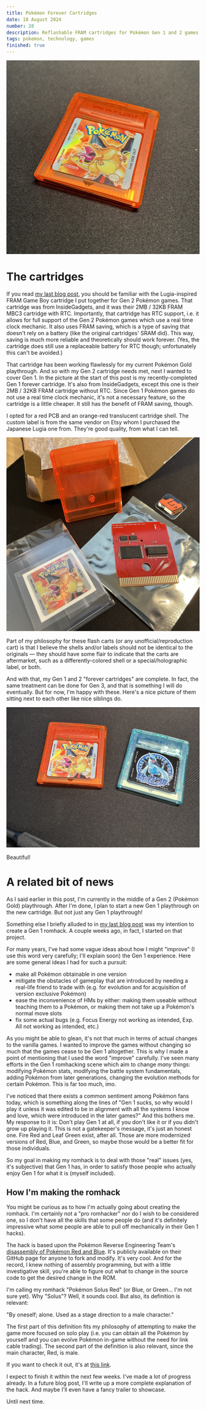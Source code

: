 ```yaml
---
title: Pokémon Forever Cartridges
date: 18 August 2024
number: 28
description: Reflashable FRAM cartridges for Pokémon Gen 1 and 2 games.
tags: pokemon, technology, games
finished: true
---
```



![gen 1 cart](../static/images/pokemon-forever-cartridges/gen1-cart.jpg "gen 1 cart")

# The cartridges

If you read [my last blog post](https://www.derekandersen.net/blog/gbc-mod), you should be familiar with the Lugia-inspired FRAM Game Boy cartridge I put together for Gen 2 Pokémon games. That cartridge was from InsideGadgets, and it was their 2MB / 32KB FRAM MBC3 cartridge with RTC. Importantly, that cartridge has RTC support, i.e. it allows for full support of the Gen 2 Pokémon games which use a real time clock mechanic. It also uses FRAM saving, which is a type of saving that doesn't rely on a battery (like the original cartridges' SRAM did). This way, saving is much more reliable and theoretically should work forever. (Yes, the cartridge does still use a replaceable battery for RTC though; unfortunately this can't be avoided.)

That cartridge has been working flawlessly for my current Pokémon Gold playthrough. And so with my Gen 2 cartridge needs met, next I wanted to cover Gen 1. In the picture at the start of this post is my recently-completed Gen 1 forever cartridge. It's also from InsideGadgets, except this one is their 2MB / 32KB FRAM cartridge without RTC. Since Gen 1 Pokémon games do not use a real time clock mechanic, it's not a necessary feature, so the cartridge is a little cheaper. It still has the benefit of FRAM saving, though.

I opted for a red PCB and an orange-red translucent cartridge shell. The custom label is from the same vendor on Etsy whom I purchased the Japanese Lugia one from. They're good quality, from what I can tell.

![cart parts](../static/images/pokemon-forever-cartridges/parts.jpg "cart parts")

Part of my philosophy for these flash carts (or any unofficial/reproduction cart) is that I believe the shells and/or labels should not be identical to the originals — they should have some flair to indicate that the carts are aftermarket, such as a differently-colored shell or a special/holographic label, or both.

And with that, my Gen 1 and 2 "forever cartridges" are complete. In fact, the same treatment can be done for Gen 3, and that is something I will do eventually. But for now, I'm happy with these. Here's a nice picture of them sitting next to each other like nice siblings do.

![both carts](../static/images/pokemon-forever-cartridges/both-carts.jpg "both carts")

Beautiful!

# A related bit of news

As I said earlier in this post, I'm currently in the middle of a Gen 2 (Pokémon Gold) playthrough. After I'm done, I plan to start a new Gen 1 playthrough on the new cartridge. But not just any Gen 1 playthrough!

Something else I briefly alluded to in [my last blog post](https://www.derekandersen.net/blog/gbc-mod) was my intention to create a Gen 1 romhack. A couple weeks ago, in fact, I started on that project.

For many years, I've had some vague ideas about how I might "improve" (I use this word very carefully; I'll explain soon) the Gen 1 experience. Here are some general ideas I had for such a pursuit:

- make all Pokémon obtainable in one version
- mitigate the obstacles of gameplay that are introduced by needing a real-life friend to trade with (e.g. for evolution and for acquisition of version exclusive Pokémon)
- ease the inconvenience of HMs by either: making them useable without teaching them to a Pokémon, or making them not take up a Pokémon's normal move slots
- fix some actual bugs (e.g. Focus Energy not working as intended, Exp. All not working as intended, etc.)

As you might be able to glean, it's not that much in terms of actual changes to the vanilla games. I wanted to improve the games without changing so much that the games cease to be Gen 1 altogether. This is why I made a point of mentioning that I used the word "improve" carefully. I've seen many efforts in the Gen 1 romhacking scene which aim to change _many_ things: modifying Pokémon stats, modifying the battle system fundamentals, adding Pokémon from later generations, changing the evolution methods for certain Pokémon. This is far too much, imo.

I've noticed that there exists a common sentiment among Pokémon fans today, which is something along the lines of "Gen 1 sucks, so why would I play it unless it was edited to be in alignment with all the systems I know and love, which were introduced in the later games?" And this bothers me. My response to it is: Don't play Gen 1 at all, if you don't like it or if you didn't grow up playing it. This is not a gatekeeper's message, it's just an honest one. Fire Red and Leaf Green exist, after all. Those are more modernized versions of Red, Blue, and Green, so maybe those would be a better fit for those individuals.

So my goal in making my romhack is to deal with those "real" issues (yes, it's subjective) that Gen 1 has, in order to satisfy those people who actually enjoy Gen 1 for what it is (myself included).

## How I'm making the romhack

You might be curious as to how I'm actually going about creating the romhack. I'm certainly not a "pro romhacker" nor do I wish to be considered one, so I don't have all the skills that some people do (and it's definitely impressive what some people are able to pull off mechanically in their Gen 1 hacks).

The hack is based upon the Pokémon Reverse Engineering Team's [disassembly of Pokémon Red and Blue](https://github.com/pret/pokered). It's publicly available on their GitHub page for anyone to fork and modify. It's very cool. And for the record, I knew nothing of assembly programming, but with a little investigative skill, you're able to figure out what to change in the source code to get the desired change in the ROM.

I'm calling my romhack "Pokémon Solus Red" (or Blue, or Green... I'm not sure yet). Why "Solus"? Well, it sounds cool. But also, its definition is relevant:

"By oneself; alone. Used as a stage direction to a male character."

The first part of this definition fits my philosophy of attempting to make the game more focused on solo play (i.e. you can obtain all the Pokémon by yourself and you can evolve Pokémon in-game without the need for link cable trading). The second part of the definition is also relevant, since the main character, Red, is male.

If you want to check it out, it's at [this link](https://github.com/Dechrissen/poke-solus-rgb).

I expect to finish it within the next few weeks. I've made a lot of progress already. In a future blog post, I'll write up a more complete explanation of the hack. And maybe I'll even have a fancy trailer to showcase.

Until next time.
